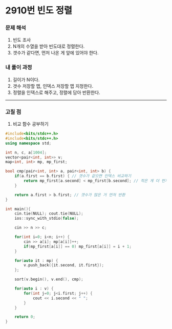 # 2910번 빈도 정렬

### 문제 해석

1. 빈도 조사
2. N개의 수열을 받아 빈도대로 정렬한다.
3. 갯수가 같다면, 먼저 나온 게 앞에 있어야 한다.

### 내 풀이 과정

1. 길이가 N이다.
2. 갯수 저장할 맵, 인덱스 저장할 맵 지정한다.
3. 정렬을 인덱스로 해주고, 정렬에 담아 반환한다.

---

### 고칠 점

1. 비교 함수 공부하기

```c++
#include<bits/stdc++.h>
#include<bits/stdc++.h>
using namespace std;

int n, c, a[1004];
vector<pair<int, int>> v;
map<int, int> mp, mp_first;

bool cmp(pair<int, int> a, pair<int, int> b) {
    if(a.first == b.first) { // 갯수가 같으면 인덱스 비교하기
        return mp_first[a.second] < mp_first[b.second]; // 작은 게 더 먼저 나와야 하기 때문에 이렇게 함
    }

    return a.first > b.first; // 갯수가 많은 거 먼저 반환
}

int main(){
    cin.tie(NULL); cout.tie(NULL);
    ios::sync_with_stdio(false);

    cin >> n >> c;

    for(int i=0; i<n; i++) {
        cin >> a[i]; mp[a[i]]++;
        if(mp_first[a[i]] == 0) mp_first[a[i]] = i + 1;
    }

    for(auto it : mp) {
        v.push_back({it.second, it.first});
    };

    sort(v.begin(), v.end(), cmp);

    for(auto i : v) {
        for(int j=0; j<i.first; j++) {
            cout << i.second << " ";
        }
    }

    return 0;
}
```
